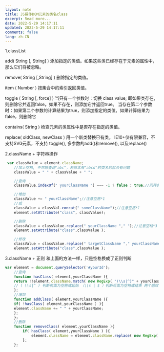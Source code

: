 ```yaml
---
layout: note
title: JS操作DOM元素的类名class
excerpt: Read more...
date: 2022-5-29 14:17:11
updated: 2022-5-29 14:17:11
comments: false
lang: zh-CN
---
```



1.classList

add( String [, String] )
添加指定的类值。如果这些类已经存在于元素的属性中，那么它们将被忽略。

remove( String [,String] )
删除指定的类值。

item ( Number )
按集合中的索引返回类值。

toggle ( String [, force] )
当只有一个参数时：切换 class value; 即如果类存在，则删除它并返回false，如果不存在，则添加它并返回true。
当存在第二个参数时：如果第二个参数的计算结果为true，则添加指定的类值，如果计算结果为false，则删除它

contains( String )
检查元素的类属性中是否存在指定的类值。

replace( oldClass, newClass )
用一个新类替换已有类。
IE10+仅有限兼容，不支持SVG元素，不支持 toggle(), 多参数的add()和remove(), 以及replace()

2.className + 字符串操作
```js
 var classValue = element.className;
    //加上空格, 不然想查询"abc"，若原本有"abcd"的类名的就会有问题
    classValue = " " + classValue + " ";

    //查询
    classValue.indexOf(" yourClassName ") === -1 ? false : true;//同样的查询时也要带上空格*2

    //增加
    classValue += " yourClassName";//注意空格*1
    //或
    classValue = classVal.concat(" someClassName");//注意空格*1
    element.setAttribute("class", classValue);

    //删除
    classValue = classValue.replace(" yourClassName "," ");//注意空格*3
    element.setAttribute("class",classValue );

    //修改
    classValue = classValue.replace(" targetClassName "," yourClassName ");//注意空格*4
    element.setAttribute("class",classValue );
```
3.className + 正则
和上面的方法一样，只是空格换成了正则判断

```js
var element = document.querySelector('#yourId');
    //查询
    function hasClass( element,yourClassName ){
    return !!element.className.match( new RegExp( "(\\s|^)" + yourClassName + "(\\s|$)") );
    // ( \\s|^ ) 判断前面为空格或起始 （\\s | $ ）判断后面为空格或结束 两个感叹号为转换为布尔值 以方便做判断
    };
    //增加
    function addClass( element,yourClassName ){
    if( !hasClass( element,yourClassName ) ){
    element.className += " " + yourClassName;
    };
    };
    //删除
    function removeClass( element,yourClassName ){
        if( hasClass( element,yourClassName ) ){
            element.className = element.className.replace( new RegExp( "(\\s|^)" + yourClassName + "(\\s|$)" )," " );
        };
    };
```
  